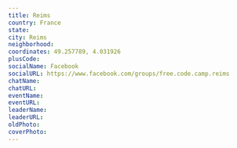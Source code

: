 ```yaml
---
title: Reims
country: France
state: 
city: Reims
neighborhood: 
coordinates: 49.257789, 4.031926
plusCode:
socialName: Facebook
socialURL: https://www.facebook.com/groups/free.code.camp.reims
chatName:
chatURL:
eventName:
eventURL:
leaderName:
leaderURL:
oldPhoto: 
coverPhoto:
---
```

